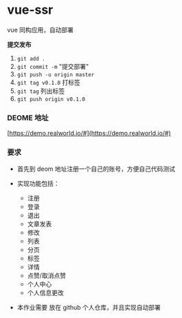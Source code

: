 # vue-ssr
vue 同构应用，自动部署

**提交发布**

1. `git add .`
2. `git commit -m` "提交部署"
3. `git push -u origin master`
4. `git tag v0.1.0` 打标签
5. `git tag`  列出标签
6. `git push origin v0.1.0`
### DEOME 地址

[https://demo.realworld.io/#](https://demo.realworld.io/#)

### 要求

- 首先到 deom 地址注册一个自己的账号，方便自己代码测试

- 实现功能包括：
  - 注册
  - 登录
  - 退出
  - 文章发表
  - 修改
  - 列表
  - 分页
  - 标签
  - 详情
  - 点赞/取消点赞
  - 个人中心
  - 个人信息更改

- 本作业需要 放在 github 个人仓库，并且实现自动部署


